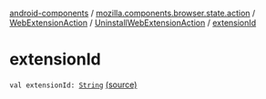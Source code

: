 [android-components](../../../index.md) / [mozilla.components.browser.state.action](../../index.md) / [WebExtensionAction](../index.md) / [UninstallWebExtensionAction](index.md) / [extensionId](./extension-id.md)

# extensionId

`val extensionId: `[`String`](https://kotlinlang.org/api/latest/jvm/stdlib/kotlin/-string/index.html) [(source)](https://github.com/mozilla-mobile/android-components/blob/master/components/browser/state/src/main/java/mozilla/components/browser/state/action/BrowserAction.kt#L363)
